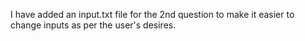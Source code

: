 I have added an input.txt file for the 2nd question to make it easier to change inputs as per the user's desires.

